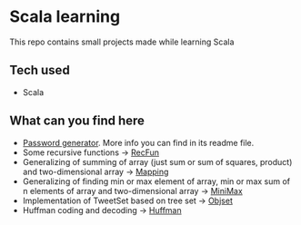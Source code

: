 # Scala learning
This repo contains small projects made while learning Scala 

## Tech used
- Scala

## What can you find here
- [Password generator](https://github.com/xenofiodor/Scala-learning/tree/master/PasswordGenerator). More info you can find in its readme file.
- Some recursive functions -> [RecFun](https://github.com/xenofiodor/Scala-learning/tree/master/RecFun)
- Generalizing of summing of array (just sum or sum of squares, product) and two-dimensional array -> [Mapping](https://github.com/xenofiodor/Scala-learning/blob/master/Mapping/src/main/scala/Mapping.scala)
- Generalizing of finding min or max element of array, min or max sum of n elements of array and two-dimensional array -> [MiniMax](https://github.com/xenofiodor/Scala-learning/blob/master/Mapping/src/main/scala/MiniMax.scala)
- Implementation of TweetSet based on tree set -> [Objset](https://github.com/xenofiodor/Scala-learning/tree/master/Objsets)
- Huffman coding and decoding -> [Huffman](https://github.com/xenoteo/Scala-learning/tree/master/Huffman)

